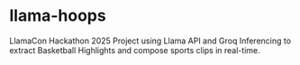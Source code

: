 # llama-hoops
LlamaCon Hackathon 2025 Project using Llama API and Groq Inferencing to extract Basketball Highlights and compose sports clips in real-time.
